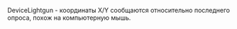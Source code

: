 DeviceLightgun - координаты X/Y сообщаются относительно последнего опроса, похож на компьютерную мышь.